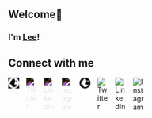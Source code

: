 ## Welcome👋
### I'm [Lee][website]!

## Connect with me
[<img align="left" class="mr dark" alt="Personal Website" width="22px" src="https://raw.githubusercontent.com/iconic/open-iconic/master/svg/globe.svg#gh-dark-mode-only" />][website]
[<img align="left" class="mr dark" alt="Twitter" width="22px" src="https://cdn.jsdelivr.net/npm/simple-icons@v4/icons/twitter.svg#gh-dark-mode-only" />][twitter]
[<img align="left" class="mr dark" alt="LinkedIn" width="22px" src="https://cdn.jsdelivr.net/npm/simple-icons@v4/icons/linkedin.svg#gh-dark-mode-only" />][linkedin]
[<img align="left" class="mr dark" alt="Instagram" width="22px" src="https://cdn.jsdelivr.net/npm/simple-icons@v4/icons/instagram.svg#gh-dark-mode-only" />][instagram]
[<img align="left" class="mr" alt="Personal Website" width="22px" src="https://raw.githubusercontent.com/iconic/open-iconic/master/svg/globe.svg#gh-light-mode-only" />][website]
[<img align="left" class="mr" alt="Twitter" width="22px" src="https://cdn.jsdelivr.net/npm/simple-icons@v4/icons/twitter.svg#gh-light-mode-only" />][twitter]
[<img align="left" class="mr" alt="LinkedIn" width="22px" src="https://cdn.jsdelivr.net/npm/simple-icons@v4/icons/linkedin.svg#gh-light-mode-only" />][linkedin]
[<img align="left" class="mr" alt="Instagram" width="22px" src="https://cdn.jsdelivr.net/npm/simple-icons@v4/icons/instagram.svg#gh-light-mode-only" />][instagram]

<br/>
<br/>

[website]: https://leecbryant.com
[twitter]: https://twitter.com/leecbryant
[instagram]: https://instagram.com/leecbryant
[linkedin]: https://linkedin.com/in/lee-c-bryant

<style>
    .mr {
        margin-right: 1em;
    }

    .dark {
        filter: invert(1);
    }
</style>